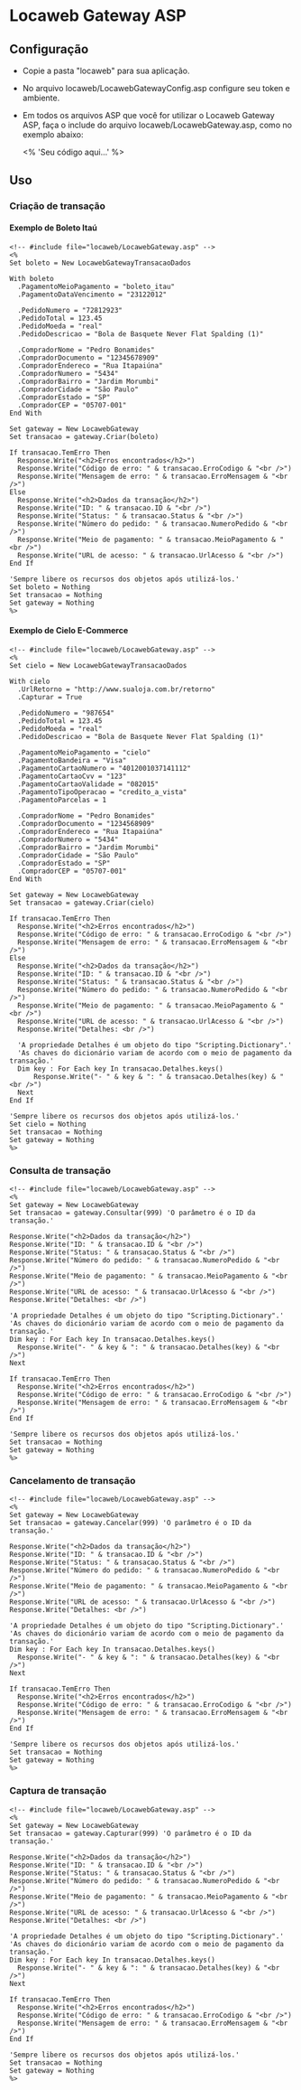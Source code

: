 # Locaweb Gateway ASP

## Configuração

- Copie a pasta "locaweb" para sua aplicação.
- No arquivo locaweb/LocawebGatewayConfig.asp configure seu token e ambiente.
- Em todos os arquivos ASP que você for utilizar o Locaweb Gateway ASP, faça o include do arquivo locaweb/LocawebGateway.asp, como no exemplo abaixo:


    <!-- #include file="locaweb/LocawebGateway.asp" -->
    <%
      'Seu código aqui...'
    %>


## Uso

### Criação de transação

#### Exemplo de Boleto Itaú

    <!-- #include file="locaweb/LocawebGateway.asp" -->
    <%
    Set boleto = New LocawebGatewayTransacaoDados

    With boleto
      .PagamentoMeioPagamento = "boleto_itau"
      .PagamentoDataVencimento = "23122012"

      .PedidoNumero = "72812923"
      .PedidoTotal = 123.45
      .PedidoMoeda = "real"
      .PedidoDescricao = "Bola de Basquete Never Flat Spalding (1)"

      .CompradorNome = "Pedro Bonamides"
      .CompradorDocumento = "12345678909"
      .CompradorEndereco = "Rua Itapaiúna"
      .CompradorNumero = "5434"
      .CompradorBairro = "Jardim Morumbi"
      .CompradorCidade = "São Paulo"
      .CompradorEstado = "SP"
      .CompradorCEP = "05707-001"
    End With

    Set gateway = New LocawebGateway
    Set transacao = gateway.Criar(boleto)

    If transacao.TemErro Then
      Response.Write("<h2>Erros encontrados</h2>")
      Response.Write("Código de erro: " & transacao.ErroCodigo & "<br />")
      Response.Write("Mensagem de erro: " & transacao.ErroMensagem & "<br />")
    Else
      Response.Write("<h2>Dados da transação</h2>")
      Response.Write("ID: " & transacao.ID & "<br />")
      Response.Write("Status: " & transacao.Status & "<br />")
      Response.Write("Número do pedido: " & transacao.NumeroPedido & "<br />")
      Response.Write("Meio de pagamento: " & transacao.MeioPagamento & "<br />")
      Response.Write("URL de acesso: " & transacao.UrlAcesso & "<br />")
    End If

    'Sempre libere os recursos dos objetos após utilizá-los.'
    Set boleto = Nothing
    Set transacao = Nothing
    Set gateway = Nothing
    %>


#### Exemplo de Cielo E-Commerce

    <!-- #include file="locaweb/LocawebGateway.asp" -->
    <%
    Set cielo = New LocawebGatewayTransacaoDados

    With cielo
      .UrlRetorno = "http://www.sualoja.com.br/retorno"
      .Capturar = True

      .PedidoNumero = "987654"
      .PedidoTotal = 123.45
      .PedidoMoeda = "real"
      .PedidoDescricao = "Bola de Basquete Never Flat Spalding (1)"

      .PagamentoMeioPagamento = "cielo"
      .PagamentoBandeira = "Visa"
      .PagamentoCartaoNumero = "4012001037141112"
      .PagamentoCartaoCvv = "123"
      .PagamentoCartaoValidade = "082015"
      .PagamentoTipoOperacao = "credito_a_vista"
      .PagamentoParcelas = 1

      .CompradorNome = "Pedro Bonamides"
      .CompradorDocumento = "1234568909"
      .CompradorEndereco = "Rua Itapaiúna"
      .CompradorNumero = "5434"
      .CompradorBairro = "Jardim Morumbi"
      .CompradorCidade = "São Paulo"
      .CompradorEstado = "SP"
      .CompradorCEP = "05707-001"
    End With

    Set gateway = New LocawebGateway
    Set transacao = gateway.Criar(cielo)

    If transacao.TemErro Then
      Response.Write("<h2>Erros encontrados</h2>")
      Response.Write("Código de erro: " & transacao.ErroCodigo & "<br />")
      Response.Write("Mensagem de erro: " & transacao.ErroMensagem & "<br />")
    Else
      Response.Write("<h2>Dados da transação</h2>")
      Response.Write("ID: " & transacao.ID & "<br />")
      Response.Write("Status: " & transacao.Status & "<br />")
      Response.Write("Número do pedido: " & transacao.NumeroPedido & "<br />")
      Response.Write("Meio de pagamento: " & transacao.MeioPagamento & "<br />")
      Response.Write("URL de acesso: " & transacao.UrlAcesso & "<br />")
      Response.Write("Detalhes: <br />")

      'A propriedade Detalhes é um objeto do tipo "Scripting.Dictionary".'
      'As chaves do dicionário variam de acordo com o meio de pagamento da transação.'
      Dim key : For Each key In transacao.Detalhes.keys()
          Response.Write("- " & key & ": " & transacao.Detalhes(key) & "<br />")
      Next
    End If

    'Sempre libere os recursos dos objetos após utilizá-los.'
    Set cielo = Nothing
    Set transacao = Nothing
    Set gateway = Nothing
    %>


### Consulta de transação

    <!-- #include file="locaweb/LocawebGateway.asp" -->
    <%
    Set gateway = New LocawebGateway
    Set transacao = gateway.Consultar(999) 'O parâmetro é o ID da transação.'

    Response.Write("<h2>Dados da transação</h2>")
    Response.Write("ID: " & transacao.ID & "<br />")
    Response.Write("Status: " & transacao.Status & "<br />")
    Response.Write("Número do pedido: " & transacao.NumeroPedido & "<br />")
    Response.Write("Meio de pagamento: " & transacao.MeioPagamento & "<br />")
    Response.Write("URL de acesso: " & transacao.UrlAcesso & "<br />")
    Response.Write("Detalhes: <br />")

    'A propriedade Detalhes é um objeto do tipo "Scripting.Dictionary".'
    'As chaves do dicionário variam de acordo com o meio de pagamento da transação.'
    Dim key : For Each key In transacao.Detalhes.keys()
      Response.Write("- " & key & ": " & transacao.Detalhes(key) & "<br />")
    Next

    If transacao.TemErro Then
      Response.Write("<h2>Erros encontrados</h2>")
      Response.Write("Código de erro: " & transacao.ErroCodigo & "<br />")
      Response.Write("Mensagem de erro: " & transacao.ErroMensagem & "<br />")
    End If

    'Sempre libere os recursos dos objetos após utilizá-los.'
    Set transacao = Nothing
    Set gateway = Nothing
    %>


### Cancelamento de transação

    <!-- #include file="locaweb/LocawebGateway.asp" -->
    <%
    Set gateway = New LocawebGateway
    Set transacao = gateway.Cancelar(999) 'O parâmetro é o ID da transação.'

    Response.Write("<h2>Dados da transação</h2>")
    Response.Write("ID: " & transacao.ID & "<br />")
    Response.Write("Status: " & transacao.Status & "<br />")
    Response.Write("Número do pedido: " & transacao.NumeroPedido & "<br />")
    Response.Write("Meio de pagamento: " & transacao.MeioPagamento & "<br />")
    Response.Write("URL de acesso: " & transacao.UrlAcesso & "<br />")
    Response.Write("Detalhes: <br />")

    'A propriedade Detalhes é um objeto do tipo "Scripting.Dictionary".'
    'As chaves do dicionário variam de acordo com o meio de pagamento da transação.'
    Dim key : For Each key In transacao.Detalhes.keys()
      Response.Write("- " & key & ": " & transacao.Detalhes(key) & "<br />")
    Next

    If transacao.TemErro Then
      Response.Write("<h2>Erros encontrados</h2>")
      Response.Write("Código de erro: " & transacao.ErroCodigo & "<br />")
      Response.Write("Mensagem de erro: " & transacao.ErroMensagem & "<br />")
    End If

    'Sempre libere os recursos dos objetos após utilizá-los.'
    Set transacao = Nothing
    Set gateway = Nothing
    %>


### Captura de transação

    <!-- #include file="locaweb/LocawebGateway.asp" -->
    <%
    Set gateway = New LocawebGateway
    Set transacao = gateway.Capturar(999) 'O parâmetro é o ID da transação.'

    Response.Write("<h2>Dados da transação</h2>")
    Response.Write("ID: " & transacao.ID & "<br />")
    Response.Write("Status: " & transacao.Status & "<br />")
    Response.Write("Número do pedido: " & transacao.NumeroPedido & "<br />")
    Response.Write("Meio de pagamento: " & transacao.MeioPagamento & "<br />")
    Response.Write("URL de acesso: " & transacao.UrlAcesso & "<br />")
    Response.Write("Detalhes: <br />")

    'A propriedade Detalhes é um objeto do tipo "Scripting.Dictionary".'
    'As chaves do dicionário variam de acordo com o meio de pagamento da transação.'
    Dim key : For Each key In transacao.Detalhes.keys()
      Response.Write("- " & key & ": " & transacao.Detalhes(key) & "<br />")
    Next

    If transacao.TemErro Then
      Response.Write("<h2>Erros encontrados</h2>")
      Response.Write("Código de erro: " & transacao.ErroCodigo & "<br />")
      Response.Write("Mensagem de erro: " & transacao.ErroMensagem & "<br />")
    End If

    'Sempre libere os recursos dos objetos após utilizá-los.'
    Set transacao = Nothing
    Set gateway = Nothing
    %>

